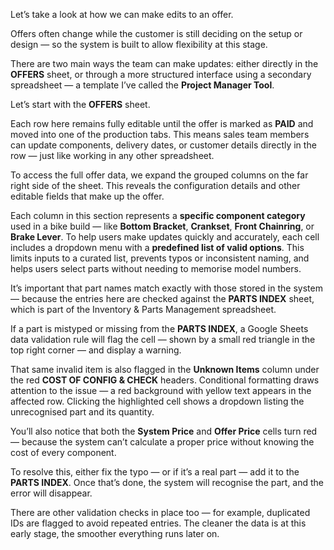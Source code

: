 Let’s take a look at how we can make edits to an offer.

Offers often change while the customer is still deciding on the setup or design — so the system is built to allow flexibility at this stage.

There are two main ways the team can make updates: either directly in the **OFFERS** sheet, or through a more structured interface using a secondary spreadsheet — a template I’ve called the **Project Manager Tool**.

Let’s start with the **OFFERS** sheet.

Each row here remains fully editable until the offer is marked as **PAID** and moved into one of the production tabs. This means sales team members can update components, delivery dates, or customer details directly in the row — just like working in any other spreadsheet.

To access the full offer data, we expand the grouped columns on the far right side of the sheet. This reveals the configuration details and other editable fields that make up the offer.

Each column in this section represents a **specific component category** used in a bike build — like **Bottom Bracket**, **Crankset**, **Front Chainring**, or **Brake Lever**. To help users make updates quickly and accurately, each cell includes a dropdown menu with a **predefined list of valid options**. This limits inputs to a curated list, prevents typos or inconsistent naming, and helps users select parts without needing to memorise model numbers.

It’s important that part names match exactly with those stored in the system — because the entries here are checked against the **PARTS INDEX** sheet, which is part of the Inventory & Parts Management spreadsheet.

If a part is mistyped or missing from the **PARTS INDEX**, a Google Sheets data validation rule will flag the cell — shown by a small red triangle in the top right corner — and display a warning.

That same invalid item is also flagged in the **Unknown Items** column under the red **COST OF CONFIG & CHECK** headers. Conditional formatting draws attention to the issue — a red background with yellow text appears in the affected row. Clicking the highlighted cell shows a dropdown listing the unrecognised part and its quantity.

You’ll also notice that both the **System Price** and **Offer Price** cells turn red — because the system can’t calculate a proper price without knowing the cost of every component.

To resolve this, either fix the typo — or if it’s a real part — add it to the **PARTS INDEX**. Once that’s done, the system will recognise the part, and the error will disappear.

There are other validation checks in place too — for example, duplicated IDs are flagged to avoid repeated entries. The cleaner the data is at this early stage, the smoother everything runs later on.
